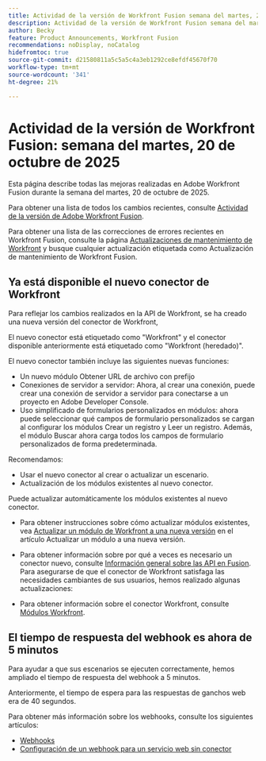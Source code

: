 ```yaml
---
title: Actividad de la versión de Workfront Fusion semana del martes, 20 de octubre de 2025
description: Actividad de la versión de Workfront Fusion semana del martes, 20 de octubre de 2025
author: Becky
feature: Product Announcements, Workfront Fusion
recommendations: noDisplay, noCatalog
hidefromtoc: true
source-git-commit: d21580811a5c5a5c4a3eb1292ce8efdf45670f70
workflow-type: tm+mt
source-wordcount: '341'
ht-degree: 21%

---
```


# Actividad de la versión de Workfront Fusion: semana del martes, 20 de octubre de 2025

Esta página describe todas las mejoras realizadas en Adobe Workfront Fusion durante la semana del martes, 20 de octubre de 2025.

Para obtener una lista de todos los cambios recientes, consulte [Actividad de la versión de Adobe Workfront Fusion](/help/workfront-fusion/fusion-product-releases/fusion-release-activity.md).

Para obtener una lista de las correcciones de errores recientes en Workfront Fusion, consulte la página [Actualizaciones de mantenimiento de Workfront](https://experienceleague.adobe.com/en/docs/workfront-known-issues/releases/current-updates) y busque cualquier actualización etiquetada como Actualización de mantenimiento de Workfront Fusion.


## Ya está disponible el nuevo conector de Workfront

Para reflejar los cambios realizados en la API de Workfront, se ha creado una nueva versión del conector de Workfront,

El nuevo conector está etiquetado como &quot;Workfront&quot; y el conector disponible anteriormente está etiquetado como &quot;Workfront (heredado)&quot;.

El nuevo conector también incluye las siguientes nuevas funciones:

* Un nuevo módulo Obtener URL de archivo con prefijo
* Conexiones de servidor a servidor: Ahora, al crear una conexión, puede crear una conexión de servidor a servidor para conectarse a un proyecto en Adobe Developer Console.
* Uso simplificado de formularios personalizados en módulos: ahora puede seleccionar qué campos de formulario personalizados se cargan al configurar los módulos Crear un registro y Leer un registro. Además, el módulo Buscar ahora carga todos los campos de formulario personalizados de forma predeterminada.

Recomendamos:

* Usar el nuevo conector al crear o actualizar un escenario.
* Actualización de los módulos existentes al nuevo conector.

Puede actualizar automáticamente los módulos existentes al nuevo conector.

* Para obtener instrucciones sobre cómo actualizar módulos existentes, vea [Actualizar un módulo de Workfront a una nueva versión](/help/workfront-fusion/manage-scenarios/update-module-to-new-version.md) en el artículo Actualizar un módulo a una nueva versión.

* Para obtener información sobre por qué a veces es necesario un conector nuevo, consulte [Información general sobre las API en Fusion](/help/workfront-fusion/get-started-with-fusion/understand-fusion/api-overview.md). Para asegurarse de que el conector de Workfront satisfaga las necesidades cambiantes de sus usuarios, hemos realizado algunas actualizaciones:

* Para obtener información sobre el conector Workfront, consulte [Módulos Workfront](/help/workfront-fusion/references/apps-and-modules/adobe-connectors/workfront-modules.md).




## El tiempo de respuesta del webhook es ahora de 5 minutos

Para ayudar a que sus escenarios se ejecuten correctamente, hemos ampliado el tiempo de respuesta del webhook a 5 minutos.

Anteriormente, el tiempo de espera para las respuestas de ganchos web era de 40 segundos.

Para obtener más información sobre los webhooks, consulte los siguientes artículos:

* [Webhooks](/help/workfront-fusion/references/apps-and-modules/universal-connectors/webhooks-updated.md)
* [Configuración de un webhook para un servicio web sin conector](/help/workfront-fusion/create-scenarios/add-modules/receive-a-webhook-from-a-web-service.md)



